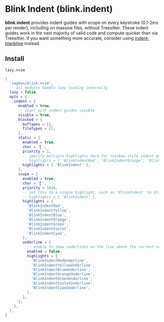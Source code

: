 # Blink Indent (blink.indent)

**blink.indent** provides indent guides with scope on every keystroke (0.1-2ms per render), including on massive files, without Treesitter. These indent guides work in the vast majority of valid code and compute quicker than via Treesitter. If you want something more accurate, consider using [indent-blankline](https://github.com/lukas-reineke/indent-blankline.nvim) instead.

## Install

`lazy.nvim`

```lua
{
  'saghen/blink.nvim',
  -- all modules handle lazy loading internally
  lazy = false,
  opts = {
    indent = {
      enabled = true,
      -- start with indent guides visible
      visible = true,
      blocked = {
        buftypes = {},
        filetypes = {},
      },
      static = {
        enabled = true,
        char = '▎',
        priority = 1,
        -- specify multiple highlights here for rainbow-style indent guides
        -- highlights = { 'BlinkIndentRed', 'BlinkIndentOrange', 'BlinkIndentYellow', 'BlinkIndentGreen', 'BlinkIndentViolet', 'BlinkIndentCyan' },
        highlights = { 'BlinkIndent' },
      },
      scope = {
        enabled = true,
        char = '▎',
        priority = 1024,
        -- set this to a single highlight, such as 'BlinkIndent' to disable rainbow-style indent guides
        -- highlights = { 'BlinkIndent' },
        highlights = {
          'BlinkIndentRed',
          'BlinkIndentYellow',
          'BlinkIndentBlue',
          'BlinkIndentOrange',
          'BlinkIndentGreen',
          'BlinkIndentViolet',
          'BlinkIndentCyan',
        },
        underline = {
          -- enable to show underlines on the line above the current scope
          enabled = false,
          highlights = {
            'BlinkIndentRedUnderline',
            'BlinkIndentYellowUnderline',
            'BlinkIndentBlueUnderline',
            'BlinkIndentOrangeUnderline',
            'BlinkIndentGreenUnderline',
            'BlinkIndentVioletUnderline',
            'BlinkIndentCyanUnderline',
          },
        },
      },
    },
  },
}

